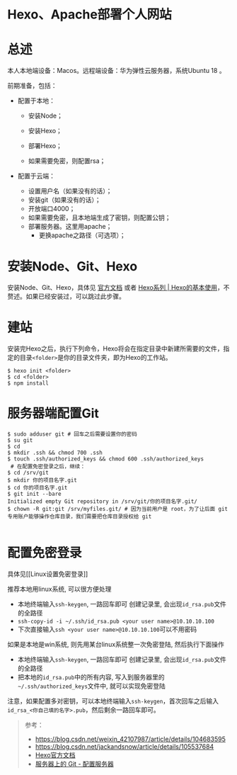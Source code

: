 # Hexo、Apache部署个人网站



# 总述



本人本地端设备：Macos。远程端设备：华为弹性云服务器，系统Ubuntu 18 。



前期准备，包括：

- 配置于本地：

  - 安装Node；

  - 安装Hexo；
  - 部署Hexo；
  - 如果需要免密，则配置rsa；

- 配置于云端：

  - 设置用户名（如果没有的话）；
  - 安装git（如果没有的话）；
  - 开放端口4000；
  - 如果需要免密，且本地端生成了密钥，则配置公钥；
  - 部署服务器。这里用apache；
    - 更换apache之路径（可选项）；



# 安装Node、Git、Hexo

安装Node、Git、Hexo，具体见 [官方文档](https://hexo.io/zh-cn/docs/) 或者 [Hexo系列 | Hexo的基本使用](https://zhuanlan.zhihu.com/p/85037427)，不赘述。如果已经安装过，可以跳过此步骤。



# 建站



安装完Hexo之后，执行下列命令，Hexo将会在指定目录中新建所需要的文件，指定的目录`<folder>`是你的目录文件夹，即为Hexo的工作站。

```shell
$ hexo init <folder>
$ cd <folder>
$ npm install
```



# 服务器端配置Git

```shell
$ sudo adduser git # 回车之后需要设置你的密码
$ su git
$ cd
$ mkdir .ssh && chmod 700 .ssh
$ touch .ssh/authorized_keys && chmod 600 .ssh/authorized_keys
 # 在配置免密登录之后，继续：
$ cd /srv/git
$ mkdir 你的项目名字.git
$ cd 你的项目名字.git
$ git init --bare
Initialized empty Git repository in /srv/git/你的项目名字.git/
$ chown -R git:git /srv/myfiles.git/ # 因为当前用户是 root，为了让后面 git 专用账户能够操作仓库目录，我们需要把仓库目录授权给 git


```



# 配置免密登录

具体见[[Linux设置免密登录]]

推荐本地用linux系统, 可以很方便处理

- 本地终端输入`ssh-keygen`, 一路回车即可
  创建记录里, 会出现`id_rsa.pub`文件的全路径
- `ssh-copy-id -i ~/.ssh/id_rsa.pub <your user name>@10.10.10.100`
- 下次直接输入`ssh <your user name>@10.10.10.100`可以不用密码

如果是本地是win系统, 则先用某台linux系统整一次免密登陆, 然后执行下面操作

- 本地终端输入`ssh-keygen`, 一路回车即可
  创建记录里, 会出现`id_rsa.pub`文件的全路径
- 把本地的`id_rsa.pub`中的所有内容, 写入到服务器里的`~/.ssh/authorized_keys`文件中, 就可以实现免密登陆



注意，如果配置多对密钥，可以本地终端输入`ssh-keygen`，首次回车之后输入`id_rsa_<你自己填的名字>.pub`，然后剩余一路回车即可。







> 参考：
>
> - https://blog.csdn.net/weixin_42107987/article/details/104683595
> - https://blog.csdn.net/jackandsnow/article/details/105537684
> - [Hexo官方文档](https://hexo.io/zh-cn/docs/)
> - [服务器上的 Git - 配置服务器](https://www.git-scm.com/book/zh/v2/服务器上的-Git-配置服务器)
